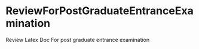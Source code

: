 # ReviewForPostGraduateEntranceExamination
Review Latex Doc For post graduate  entrance examination
